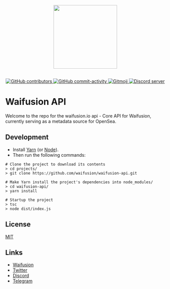 <div align="center">
  <br>
	<a href="https://waifusion.io/"><img src="https://waifusion.io/static/media/logo-nomask.f3f0ab86.svg" width="200"></a>
  <br>
  <br>
  <p>
    <a href="https://github.com/waifusion/waifusion-site/graphs/contributors">
        <img src="https://img.shields.io/github/contributors/waifusion/waifusion-site?style=flat-square" alt="GitHub contributors" />
    </a>
    <a href="https://github.com/waifusion/waifusion-site/commits/">
        <img src="https://img.shields.io/github/commit-activity/m/waifusion/waifusion-site?style=flat-square" alt="GitHub commit-activity" />
    </a>
    <a href="https://gitmoji.dev">
        <img src="https://img.shields.io/badge/gitmoji-%20😜%20😍-FFDD67.svg?style=flat-square" alt="Gitmoji" >
    </a>
    <a href="https://discord.com/invite/CaR7RhfDZ6">
        <img src="https://discordapp.com/api/guilds/825404718657830982/embed.png" alt="Discord server" >
    </a>
  </p>
</div>

# Waifusion API

Welcome to the repo for the waifusion.io api - Core API for Waifusion, currently serving as a metadata source for OpenSea.

## Development

- Install [Yarn](https://yarnpkg.com/) (or [Node](https://nodejs.org/)).
- Then run the following commands:

```
# Clone the project to download its contents
> cd projects/
> git clone https://github.com/waifusion/waifusion-api.git

# Make Yarn install the project's dependencies into node_modules/
> cd waifusion-api/
> yarn install

# Startup the project
> tsc
> node dist/index.js
```

## License

[MIT](LICENSE)

## Links

- [Waifusion](https://waifusion.io)
- [Twitter](https://twitter.com/waifusion)
- [Discord](https://discord.gg/CaR7RhfDZ6)
- [Telegram](https://t.me/Waifusion)
